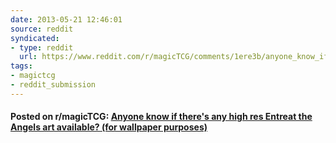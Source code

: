 ```yaml
---
date: 2013-05-21 12:46:01
source: reddit
syndicated:
- type: reddit
  url: https://www.reddit.com/r/magicTCG/comments/1ere3b/anyone_know_if_theres_any_high_res_entreat_the/
tags:
- magictcg
- reddit_submission
---
```


#### Posted on r/magicTCG: [Anyone know if there's any high res Entreat the Angels art available? (for wallpaper purposes)](https://reddit.com/r/magicTCG/comments/1ere3b/anyone_know_if_theres_any_high_res_entreat_the/)